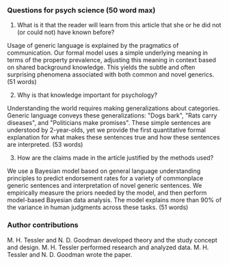 ### Questions for psych science (50 word max)

1. What is it that the reader will learn from this article that she or he did not (or could not) have known before?

Usage of generic language is explained by the pragmatics of communication. Our formal model uses a simple underlying meaning in terms of the property prevalence, adjusting this meaning in context based on shared background knowledge. This yields the subtle and often surprising phenomena associated with both common and novel generics.
(51 words)

2. Why is that knowledge important for psychology?

Understanding the world requires making generalizations about categories. Generic language conveys these generalizations: "Dogs bark", "Rats carry diseases", and "Politicians make promises". These simple sentences are understood by 2-year-olds, yet we provide the first quantitative formal explanation for what makes these sentences true and how these sentences are interpreted. (53 words)

3. How are the claims made in the article justified by the methods used?

We use a Bayesian model based on general language understanding principles to predict endorsement rates for a variety of commonplace generic sentences and interpretation of novel generic sentences. We empirically measure the priors needed by the model, and then perform model-based Bayesian data analysis.
The model explains more than 90% of the variance in human judgments across these tasks. (51 words)


### Author contributions 
M. H. Tessler and N. D. Goodman developed theory and the study concept and design.
M. H. Tessler performed research and analyzed data.
M. H. Tessler and N. D. Goodman wrote the paper.